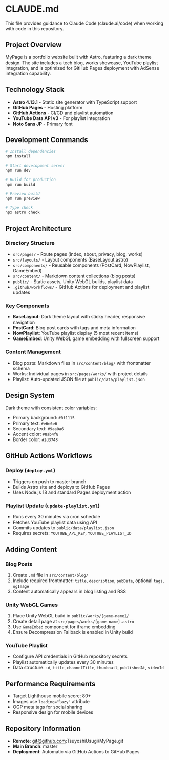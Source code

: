 # CLAUDE.md

This file provides guidance to Claude Code (claude.ai/code) when working with code in this repository.

## Project Overview

MyPage is a portfolio website built with Astro, featuring a dark theme design. The site includes a tech blog, works showcase, YouTube playlist integration, and is optimized for GitHub Pages deployment with AdSense integration capability.

## Technology Stack

- **Astro 4.13.1** - Static site generator with TypeScript support
- **GitHub Pages** - Hosting platform
- **GitHub Actions** - CI/CD and playlist automation
- **YouTube Data API v3** - For playlist integration
- **Noto Sans JP** - Primary font

## Development Commands

```bash
# Install dependencies
npm install

# Start development server
npm run dev

# Build for production
npm run build

# Preview build
npm run preview

# Type check
npx astro check
```

## Project Architecture

### Directory Structure
- `src/pages/` - Route pages (index, about, privacy, blog, works)
- `src/layouts/` - Layout components (BaseLayout.astro)
- `src/components/` - Reusable components (PostCard, NowPlaylist, GameEmbed)
- `src/content/` - Markdown content collections (blog posts)
- `public/` - Static assets, Unity WebGL builds, playlist data
- `.github/workflows/` - GitHub Actions for deployment and playlist updates

### Key Components
- **BaseLayout**: Dark theme layout with sticky header, responsive navigation
- **PostCard**: Blog post cards with tags and meta information
- **NowPlaylist**: YouTube playlist display (5 most recent items)
- **GameEmbed**: Unity WebGL game embedding with fullscreen support

### Content Management
- Blog posts: Markdown files in `src/content/blog/` with frontmatter schema
- Works: Individual pages in `src/pages/works/` with project details
- Playlist: Auto-updated JSON file at `public/data/playlist.json`

## Design System

Dark theme with consistent color variables:
- Primary background: `#0f1115`
- Primary text: `#e6e6e6`
- Secondary text: `#9aa0a6`
- Accent color: `#8ab4f8`
- Border color: `#2d3748`

## GitHub Actions Workflows

### Deploy (`deploy.yml`)
- Triggers on push to master branch
- Builds Astro site and deploys to GitHub Pages
- Uses Node.js 18 and standard Pages deployment action

### Playlist Update (`update-playlist.yml`)
- Runs every 30 minutes via cron schedule
- Fetches YouTube playlist data using API
- Commits updates to `public/data/playlist.json`
- Requires secrets: `YOUTUBE_API_KEY`, `YOUTUBE_PLAYLIST_ID`

## Adding Content

### Blog Posts
1. Create `.md` file in `src/content/blog/`
2. Include required frontmatter: `title`, `description`, `pubDate`, optional `tags`, `ogImage`
3. Content automatically appears in blog listing and RSS

### Unity WebGL Games
1. Place Unity WebGL build in `public/works/[game-name]/`
2. Create detail page at `src/pages/works/[game-name].astro`
3. Use `GameEmbed` component for iframe embedding
4. Ensure Decompression Fallback is enabled in Unity build

### YouTube Playlist
- Configure API credentials in GitHub repository secrets
- Playlist automatically updates every 30 minutes
- Data structure: `id`, `title`, `channelTitle`, `thumbnail`, `publishedAt`, `videoId`

## Performance Requirements
- Target Lighthouse mobile score: 80+
- Images use `loading="lazy"` attribute
- OGP meta tags for social sharing
- Responsive design for mobile devices

## Repository Information
- **Remote**: git@github.com:TsuyoshiUsugi/MyPage.git
- **Main Branch**: master
- **Deployment**: Automatic via GitHub Actions to GitHub Pages